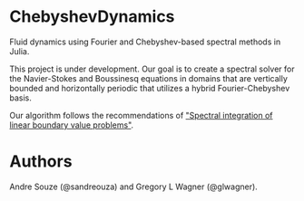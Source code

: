 # ChebyshevDynamics

Fluid dynamics using Fourier and Chebyshev-based spectral methods in Julia.

This project is under development. 
Our goal is to create a spectral solver for the Navier-Stokes and Boussinesq equations 
in domains that are vertically bounded and horizontally periodic
that utilizes a hybrid Fourier-Chebyshev basis.

Our algorithm follows the recommendations of 
["Spectral integration of linear boundary value problems"](https://arxiv.org/abs/1205.2717).

# Authors

Andre Souze (@sandreouza) and Gregory L Wagner (@glwagner).
